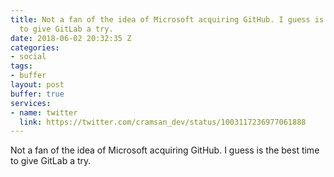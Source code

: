 ```yaml
---
title: Not a fan of the idea of Microsoft acquiring GitHub. I guess is the best time
  to give GitLab a try.
date: 2018-06-02 20:32:35 Z
categories:
- social
tags:
- buffer
layout: post
buffer: true
services:
- name: twitter
  link: https://twitter.com/cramsan_dev/status/1003117236977061888
---
```


Not a fan of the idea of Microsoft acquiring GitHub. I guess is the best time to give GitLab a try.
